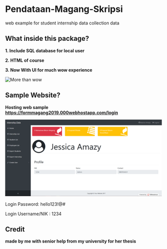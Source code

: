 # Pendataan-Magang-Skripsi
web example for student internship data collection data

## What inside this package?
**1. Include SQL database for local user**

**2. HTML of course**

**3. Now With UI for much wow experience**

![More than wow](https://cpb-ap-se2.wpmucdn.com/blogs.unimelb.edu.au/dist/3/41/files/2016/10/my-doge-zzb6qh-300x300.png)

## Sample Website?
**Hosting web sample https://formmagang2019.000webhostapp.com/login**

![More than wow](https://github.com/AlexanderGracetantiono/image/blob/master/pendataanmagang.PNG)

Login Password: hello123!@#

Login Username/NIK : 1234


## Credit
**made by me with senior help from my university for her thesis**
